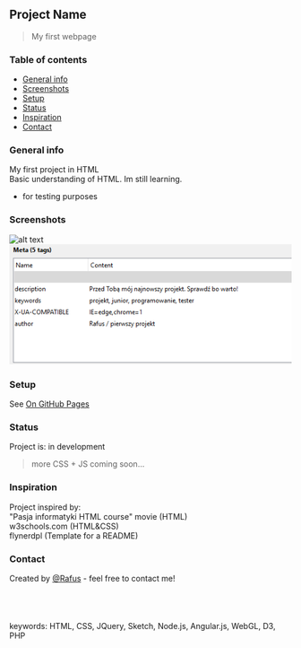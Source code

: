 ## Project Name
>My first webpage <BR>
 
### Table of contents
* [General info](#general-info)
* [Screenshots](#screenshots)
* [Setup](#setup)
* [Status](#status)
* [Inspiration](#inspiration)
* [Contact](#contact)

### General info
My first project in HTML <br /> Basic understanding of HTML. Im  still learning. 
- for testing purposes

### Screenshots
![alt text](https://i.ytimg.com/vi/-dJolYw8tnk/hqdefault.jpg "Git Gud")
<br>
![Example meta5](./img/Meta5.png)

### Setup
See [On GitHub Pages](https://rafusix.github.io/First-project/)
 
### Status
Project is: in development
>more CSS + JS coming soon...

### Inspiration
Project inspired by:
<br>
"Pasja informatyki HTML course" movie (HTML)
<br>
w3schools.com (HTML&CSS)
<br>
flynerdpl (Template for a README)

### Contact
Created by [@Rafus](mailto:rafusv2@gmail.com) - feel free to contact me!
<br><br><br><br><br>
keywords: HTML, CSS, JQuery, Sketch, Node.js, Angular.js, WebGL, D3, PHP
